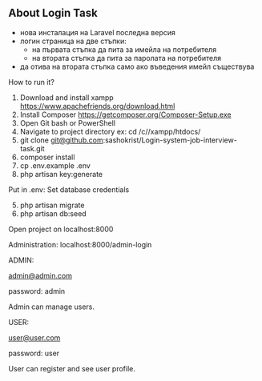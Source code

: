 
## About Login Task


- нова инсталация на Laravel последна версия
- логин страница на две стъпки:
    - на първата стъпка да пита за имейла на потребителя
    - на втората стъпка да пита за паролата на потребителя
- да отива на втората стъпка само ако въведения имейл съществува


How to run it?
1. Download and install xampp https://www.apachefriends.org/download.html
2. Install Composer https://getcomposer.org/Composer-Setup.exe
3. Open Git bash or PowerShell
4. Navigate to project directory ex: cd /c//xampp/htdocs/
5. git clone git@github.com:sashokrist/Login-system-job-interview-task.git
6. composer install
7. cp .env.example .env
8. php artisan key:generate

Put in .env:
Set database credentials

5. php artisan migrate
6. php artisan db:seed

Open project on localhost:8000

Administration: localhost:8000/admin-login

 ADMIN: 
 
 admin@admin.com
 
 password: admin
 
 Admin can manage users.
 
 USER:
 
 user@user.com
 
 password: user
 
 User can register and see user profile.

